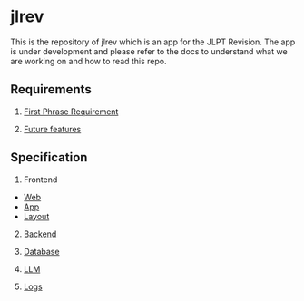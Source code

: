 # jlrev

This is the repository of jlrev which is an app for the JLPT Revision. The app is under development and please refer to the docs to understand what we are working on and how to read this repo.

## Requirements

1. [First Phrase Requirement](docs/requirements/main.md)

2. [Future features](docs/requirements/future.md)

## Specification

1. Frontend
- [Web](docs/spec/frontend/web.md)
- [App](docs/spec/frontend/app.md)
- [Layout](docs/spec/frontend/layout.md)

2. [Backend](docs/spec/backend.md)

3. [Database](docs/spec/database.md) 

4. [LLM](docs/spec/llm.md)

5. [Logs](docs/log.md)